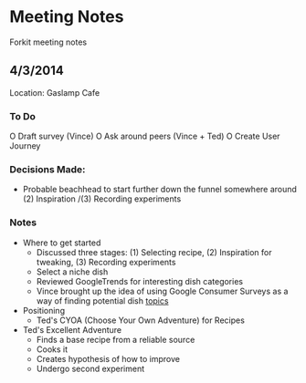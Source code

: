 # Meeting Notes 
Forkit meeting notes

## 4/3/2014
Location: Gaslamp Cafe

### To Do
O Draft survey (Vince)
O Ask around peers (Vince + Ted)
O Create User Journey 

### Decisions Made:
* Probable beachhead to start further down the funnel somewhere around (2) Inspiration /(3) Recording experiments

### Notes
* Where to get started
	* Discussed three stages: (1) Selecting recipe, (2) Inspiration for tweaking, (3) Recording experiments
	* Select a niche dish 
	* Reviewed GoogleTrends for interesting dish categories
	* Vince brought up the idea of using Google Consumer Surveys as a way of finding potential dish [topics](http://www.google.com/trends/explore#q=pasta%20recipe%2C%20ribs%20recipe%2C%20wings%20recipe&geo=US&cmpt=q)
* Positioning
	* Ted's CYOA (Choose Your Own Adventure) for Recipes
* Ted's Excellent Adventure
	* Finds a base recipe from a reliable source
	* Cooks it
	* Creates hypothesis of how to improve
	* Undergo second experiment
